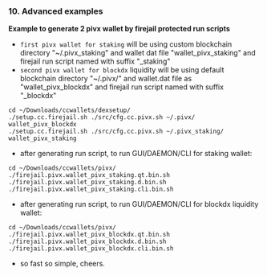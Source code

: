 ### 10. Advanced examples

**Example to generate 2 pivx wallet by firejail protected run scripts**

  * `first pivx wallet for staking` will be using custom blockchain directory "~/.pivx_staking" and wallet dat file "wallet_pivx_staking" and firejail run script named with suffix "_staking"
  * `second pivx wallet for blockdx` liquidity will be using default blockchain directory "~/.pivx/" and wallet.dat file as "wallet_pivx_blockdx" and firejail run script named with suffix "_blockdx"
```
cd ~/Downloads/ccwallets/dexsetup/
./setup.cc.firejail.sh ./src/cfg.cc.pivx.sh ~/.pivx/ wallet_pivx_blockdx
./setup.cc.firejail.sh ./src/cfg.cc.pivx.sh ~/.pivx_staking/ wallet_pivx_staking
```

  * after generating run script, to run GUI/DAEMON/CLI for staking wallet:
```
cd ~/Downloads/ccwallets/pivx/
./firejail.pivx.wallet_pivx_staking.qt.bin.sh
./firejail.pivx.wallet_pivx_staking.d.bin.sh
./firejail.pivx.wallet_pivx_staking.cli.bin.sh
```

  * after generating run script, to run GUI/DAEMON/CLI for blockdx liquidity wallet:
```
cd ~/Downloads/ccwallets/pivx/
./firejail.pivx.wallet_pivx_blockdx.qt.bin.sh
./firejail.pivx.wallet_pivx_blockdx.d.bin.sh
./firejail.pivx.wallet_pivx_blockdx.cli.bin.sh
```

  * so fast so simple, cheers.
